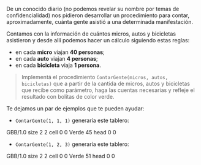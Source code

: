 De un conocido diario (no podemos revelar su nombre por temas de confidencialidad) nos pidieron desarrollar un procedimiento para contar, aproximadamente, cuánta gente asistió a una determinada manifestación.

Contamos con la información de cuántos micros, autos y bicicletas asistieron y desde allí podemos hacer un cálculo siguiendo estas reglas:

* en cada **micro** viajan **40 personas**;
* en cada **auto** viajan **4 personas**;
* en cada **bicicleta** viaja **1 persona**.

> Implementá el procedimiento `ContarGente(micros, autos, bicicletas)` que a partir de la cantida de micros, autos y bicicletas que recibe como parámetro, haga las cuentas necesarias y refleje el resultado con bolitas de color verde.

Te dejamos un par de ejemplos que te pueden ayudar:

* `ContarGente(1, 1, 1)` generaría este tablero:

<gs-board> GBB/1.0 size 2 2 cell 0 0 Verde 45 head 0 0     
</gs-board>

* `ContarGente(1, 2, 3)` generaría este tablero:

<gs-board> GBB/1.0 size 2 2 cell 0 0 Verde 51 head 0 0     
</gs-board>
